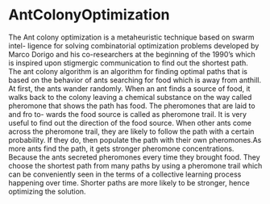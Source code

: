 # AntColonyOptimization
The Ant colony optimization is a metaheuristic technique based on swarm intel-
ligence for solving combinatorial optimization problems developed by Marco Dorigo
and his co-researchers at the beginning of the 1990’s which is inspired upon stigmergic
communication to find out the shortest path. The ant colony algorithm is an algorithm
for finding optimal paths that is based on the behavior of ants searching for food which
is away from anthill. At first, the ants wander randomly. When an ant finds a source
of food, it walks back to the colony leaving a chemical substance on the way called
pheromone that shows the path has food. The pheromones that are laid to and fro to-
wards the food source is called as pheromone trail. It is very useful to find out the
direction of the food source. When other ants come across the pheromone trail, they
are likely to follow the path with a certain probability. If they do, then populate the
path with their own pheromones.As more ants find the path, it gets stronger pheromone
concentrations. Because the ants secreted pheromones every time they brought food.
They choose the shortest path from many paths by using a pheromone trail which can
be conveniently seen in the terms of a collective learning process happening over time.
Shorter paths are more likely to be stronger, hence optimizing the solution.
